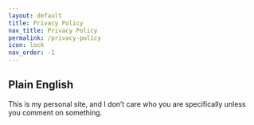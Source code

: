 ```yaml
---
layout: default
title: Privacy Policy
nav_title: Privacy Policy
permalink: /privacy-policy
icon: lock
nav_order: -1
---
```


## Plain English

This is my personal site, and I don’t care who you are specifically unless you comment on something.
